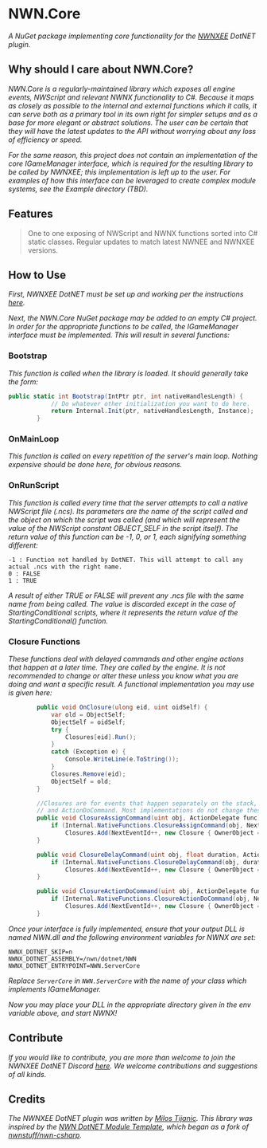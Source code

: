 # NWN.Core #
_A NuGet package implementing core functionality for the [NWNXEE](https://github.com/nwnxee/unified "NWNXEE") DotNET plugin._

## Why should I care about NWN.Core? ##
_NWN.Core is a regularly-maintained library which exposes all engine events, NWScript and relevant NWNX functionality to C#. Because it maps as closely as possible to the internal and external functions which it calls, it can serve both as a primary tool in its own right for simpler setups and as a base for more elegant or abstract solutions. The user can be certain that they will have the latest updates to the API without worrying about any loss of efficiency or speed._

_For the same reason, this project does not contain an implementation of the core IGameManager interface, which is required for the resulting library to be called by NWNXEE; this implementation is left up to the user. For examples of how this interface can be leveraged to create complex module systems, see the Example directory (TBD)._

## Features ##
> One to one exposing of NWScript and NWNX functions sorted into C# static classes.
> Regular updates to match latest NWNEE and NWNXEE versions.

## How to Use ##
_First, NWNXEE DotNET must be set up and working per the instructions [here](https://github.com/nwnxee/unified/tree/master/Plugins/DotNET "NWNXEE DotNet Instructions")._

_Next, the NWN.Core NuGet package may be added to an empty C# project. In order for the appropriate functions to be called, the IGameManager interface must be implemented. This will result in several functions:_

### Bootstrap ###
_This function is called when the library is loaded. It should generally take the form:_

```csharp
public static int Bootstrap(IntPtr ptr, int nativeHandlesLength) {
            // Do whatever other initialization you want to do here.
            return Internal.Init(ptr, nativeHandlesLength, Instance);
        }
```

### OnMainLoop ###
_This function is called on every repetition of the server's main loop. Nothing expensive should be done here, for obvious reasons._

### OnRunScript ###
_This function is called every time that the server attempts to call a native NWScript file (.ncs). Its parameters are the name of the script called and the object on which the script was called (and which will represent the value of the NWScript constant OBJECT_SELF in the script itself). The return value of this function can be -1, 0, or 1, each signifying something different:_
```
-1 : Function not handled by DotNET. This will attempt to call any actual .ncs with the right name.
0 : FALSE
1 : TRUE
```
_A result of either TRUE or FALSE will prevent any .ncs file with the same name from being called. The value is discarded except in the case of StartingConditional scripts, where it represents the return value of the StartingConditional() function._

### Closure Functions ###
_These functions deal with delayed commands and other engine actions that happen at a later time. They are called by the engine. It is not recommended to change or alter these unless you know what you are doing and want a specific result. A functional implementation you may use is given here:_

```csharp
        public void OnClosure(ulong eid, uint oidSelf) {
            var old = ObjectSelf;
            ObjectSelf = oidSelf;
            try {
                Closures[eid].Run();
            }
            catch (Exception e) {
                Console.WriteLine(e.ToString());
            }
            Closures.Remove(eid);
            ObjectSelf = old;
        }

        //Closures are for events that happen separately on the stack, specifically AssignCommand, DelayCommand, 
        // and ActionDoCommand. Most implementations do not change these.
        public void ClosureAssignCommand(uint obj, ActionDelegate func) {
            if (Internal.NativeFunctions.ClosureAssignCommand(obj, NextEventId) != 0)
                Closures.Add(NextEventId++, new Closure { OwnerObject = obj, Run = func });
        }

        public void ClosureDelayCommand(uint obj, float duration, ActionDelegate func) {
            if (Internal.NativeFunctions.ClosureDelayCommand(obj, duration, NextEventId) != 0)
                Closures.Add(NextEventId++, new Closure { OwnerObject = obj, Run = func });
        }

        public void ClosureActionDoCommand(uint obj, ActionDelegate func) {
            if (Internal.NativeFunctions.ClosureActionDoCommand(obj, NextEventId) != 0)
                Closures.Add(NextEventId++, new Closure { OwnerObject = obj, Run = func });
        }
```
_Once your interface is fully implemented, ensure that your output DLL is named NWN.dll and the following environment variables for NWNX are set:_
```
NWNX_DOTNET_SKIP=n
NWNX_DOTNET_ASSEMBLY=/nwn/dotnet/NWN
NWNX_DOTNET_ENTRYPOINT=NWN.ServerCore
```
_Replace ``ServerCore`` in ``NWN.ServerCore`` with the name of your class which implements IGameManager._

_Now you may place your DLL in the appropriate directory given in the env variable above, and start NWNX!_

## Contribute ##
_If you would like to contribute, you are more than welcome to join the NWNXEE DotNET Discord [here](https://discord.gg/BY9cq3Q "NWNXEE DotNET Discord"). We welcome contributions and suggestions of all kinds._

## Credits ##
_The NWNXEE DotNET plugin was written by [Milos Tijanic](https://github.com/mtijanic "Milos Tijanic")._
_This library was inspired by the [NWN DotNET Module Template](https://github.com/urothis/nwn-dotnet-module-template "NWN DotNET Module Template"), which began as a fork of [nwnstuff/nwn-csharp](https://github.com/nwnstuff/nwn-csharp/ "nwn-csharp")._
